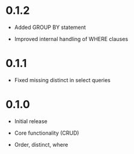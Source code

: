 # 0.1.2

* Added GROUP BY statement

* Improved internal handling of WHERE clauses

# 0.1.1

* Fixed missing distinct in select queries

# 0.1.0

* Initial release

* Core functionality (CRUD)

* Order, distinct, where